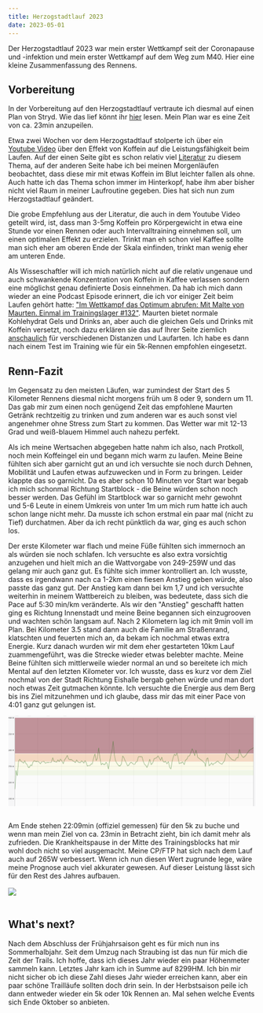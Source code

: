 ```yaml
---
title: Herzogstadtlauf 2023
date: 2023-05-01
---
```


Der Herzogstadtlauf 2023 war mein erster Wettkampf seit der Coronapause und -infektion und mein erster Wettkampf auf dem Weg zum M40. Hier eine kleine Zusammenfassung des Rennens.

## Vorbereitung

In der Vorbereitung auf den Herzogstadtlauf vertraute ich diesmal auf einen Plan von Stryd. Wie das lief könnt ihr [hier](/posts/2023-04-18-Fazit-Stryd-5k-Trainingsplan) lesen. Mein Plan war es eine Zeit von ca. 23min anzupeilen.

Etwa zwei Wochen vor dem Herzogstadtlauf stolperte ich über ein <a href='https://www.youtube.com/watch?v=mVvlttwqcT0' class='external' target='_blank' rel='noopener'>Youtube Video</a> über den Effekt von Koffein auf die Leistungsfähigkeit beim Laufen. Auf der einen Seite gibt es schon relativ viel <a href='https://pubmed.ncbi.nlm.nih.gov/29876876/' class='external' target='_blank' rel='noopener'>Literatur</a> zu diesem Thema, auf der anderen Seite habe ich bei meinen Morgenläufen beobachtet, dass diese mir mit etwas Koffein im Blut leichter fallen als ohne. Auch hatte ich das Thema schon immer im Hinterkopf, habe ihm aber bisher nicht viel Raum in meiner Laufroutine gegeben. Dies hat sich nun zum Herzogstadtlauf geändert.

Die grobe Empfehlung aus der Literatur, die auch in dem Youtube Video geteilt wird, ist, dass man 3-5mg Koffein pro Körpergewicht in etwa eine Stunde vor einen Rennen oder auch Intervalltraining einnehmen soll, um einen optimalen Effekt zu erzielen. Trinkt man eh schon viel Kaffee sollte man sich eher am oberen Ende der Skala einfinden, trinkt man wenig eher am unteren Ende.

Als Wisseschaftler will ich mich natürlich nicht auf die relativ ungenaue und auch schwankende Konzentration von Koffein in Kaffee verlassen sondern eine möglichst genau definierte Dosis einnehmen. Da hab ich mich dann wieder an eine Podcast Episode erinnert, die ich vor einiger Zeit beim Laufen gehört hatte: <a href='https://fyyd.de/episode/10074568' class='external' target='_blank' rel='noopener'>"Im Wettkampf das Optimum abrufen: Mit Malte von Maurten. Einmal im Trainingslager #132"</a>. Maurten bietet normale Kohlehydrat Gels und Drinks an, aber auch die gleichen Gels und Drinks mit Koffein versetzt, noch dazu erklären sie das auf Ihrer Seite ziemlich <a href='https://www.maurten.com/fuelguide/run' class='external' target='_blank' rel='noopener'>anschaulich</a> für verschiedenen Distanzen und Laufarten. Ich habe es dann nach einem Test im Training wie für ein 5k-Rennen empfohlen eingesetzt.

## Renn-Fazit

Im Gegensatz zu den meisten Läufen, war zumindest der Start des 5 Kilometer Rennens diesmal nicht morgens früh um 8 oder 9, sondern um 11. Das gab mir zum einen noch genügend Zeit das empfohlene Maurten Getränk rechtzeitig zu trinken und zum anderen war es auch sonst viel angenehmer ohne Stress zum Start zu kommen. Das Wetter war mit 12-13 Grad und weiß-blauem Himmel auch nahezu perfekt.

Als ich meine Wertsachen abgegeben hatte nahm ich also, nach Protkoll, noch mein Koffeingel ein und begann mich warm zu laufen. Meine Beine fühlten sich aber garnicht gut an und ich versuchte sie noch durch Dehnen, Mobilität und Laufen etwas aufzuwecken und in Form zu bringen. Leider klappte das so garnicht. Da es aber schon 10 Minuten vor Start war begab ich mich schonmal Richtung Startblock - die Beine würden schon noch besser werden. Das Gefühl im Startblock war so garnicht mehr gewohnt und 5-6 Leute in einem Umkreis von unter 1m um mich rum hatte ich auch schon lange nicht mehr. Da musste ich schon erstmal ein paar mal (nicht zu Tief) durchatmen. Aber da ich recht pünktlich da war, ging es auch schon los.

Der erste Kilometer war flach und meine Füße fühlten sich immernoch an als würden sie noch schlafen. Ich versuchte es also extra vorsichtig anzugehen und hielt mich an die Wattvorgabe von 249-259W und das gelang mir auch ganz gut. Es fühlte sich immer kontrolliert an. Ich wusste, dass es irgendwann nach ca 1-2km einen fiesen Anstieg geben würde, also passte das ganz gut. Der Anstieg kam dann bei km 1,7 und ich versuchte weiterhin in meinem Wattbereich zu bleiben, was bedeutete, dass sich die Pace auf 5:30 min/km veränderte. Als wir den "Anstieg" geschafft hatten ging es Richtung Innenstadt und meine Beine begannen sich einzugrooven und wachten schön langsam auf. Nach 2 Kilometern lag ich mit 9min voll im Plan. Bei Kilometer 3.5 stand dann auch die Familie am Straßenrand, klatschten und feuerten mich an, da bekam ich nochmal etwas extra Energie. Kurz danach wurden wir mit dem eher gestarteten 10km Lauf zuammengeführt, was die Strecke wieder etwas belebter machte. Meine Beine fühlten sich mittlerweile wieder normal an und so bereitete ich mich Mental auf den letzten Kilometer vor. Ich wusste, dass es kurz vor dem Ziel nochmal von der Stadt Richtung Eishalle bergab gehen würde und man dort noch etwas Zeit gutmachen könnte. Ich versuchte die Energie aus dem Berg bis ins Ziel mitzunehmen und ich glaube, dass mir das mit einer Pace von 4:01 ganz gut gelungen ist.

[<img src='/assets/images/2023/Power_Distribution_herzog.png' class='w-4/5' align='center'/>](/assets/images/2023/Power_Distribution_herzog.png)<br><br>

Am Ende stehen 22:09min (offiziel gemessen) für den 5k zu buche und wenn man mein Ziel von ca. 23min in Betracht zieht, bin ich damit mehr als zufrieden. Die Krankheitspause in der Mitte des Trainingsblocks hat mir wohl doch nicht so viel ausgemacht. Meine CP/FTP hat sich nach dem Lauf auch auf 265W verbessert. Wenn ich nun diesen Wert zugrunde lege, wäre meine Prognose auch viel akkurater gewesen. Auf dieser Leistung lässt sich für den Rest des Jahres aufbauen.

[<img src='/assets/images/2023/2023-04-30_20.56.56_1399.jpg' class='w-4/5' align='center'/>](/assets/images/2023/2023-04-30_20.56.56_1399.jpg)<br><br>

## What's next?

Nach dem Abschluss der Frühjahrsaison geht es für mich nun ins Sommerhalbjahr. Seit dem Umzug nach Straubing ist das nun für mich die Zeit der Trails. Ich hoffe, dass ich dieses Jahr wieder ein paar Höhenmeter sammeln kann. Letztes Jahr kam ich in Summe auf 8299HM. Ich bin mir nicht sicher ob ich diese Zahl dieses Jahr wieder erreichen kann, aber ein paar schöne Trailläufe sollten doch drin sein. In der Herbstsaison peile ich dann entweder wieder ein 5k oder 10k Rennen an. Mal sehen welche Events sich Ende Oktober so anbieten.

<br><br>
